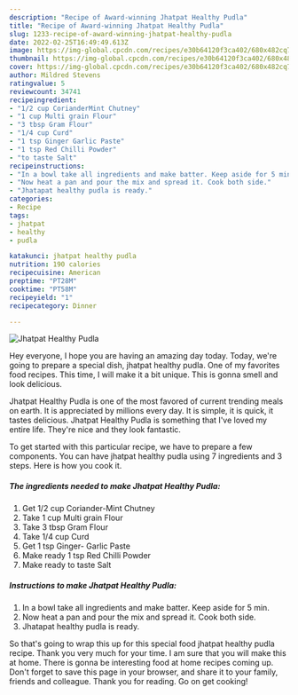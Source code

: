 ```yaml
---
description: "Recipe of Award-winning Jhatpat Healthy Pudla"
title: "Recipe of Award-winning Jhatpat Healthy Pudla"
slug: 1233-recipe-of-award-winning-jhatpat-healthy-pudla
date: 2022-02-25T16:49:49.613Z
image: https://img-global.cpcdn.com/recipes/e30b64120f3ca402/680x482cq70/jhatpat-healthy-pudla-recipe-main-photo.jpg
thumbnail: https://img-global.cpcdn.com/recipes/e30b64120f3ca402/680x482cq70/jhatpat-healthy-pudla-recipe-main-photo.jpg
cover: https://img-global.cpcdn.com/recipes/e30b64120f3ca402/680x482cq70/jhatpat-healthy-pudla-recipe-main-photo.jpg
author: Mildred Stevens
ratingvalue: 5
reviewcount: 34741
recipeingredient:
- "1/2 cup CorianderMint Chutney"
- "1 cup Multi grain Flour"
- "3 tbsp Gram Flour"
- "1/4 cup Curd"
- "1 tsp Ginger Garlic Paste"
- "1 tsp Red Chilli Powder"
- "to taste Salt"
recipeinstructions:
- "In a bowl take all ingredients and make batter. Keep aside for 5 min."
- "Now heat a pan and pour the mix and spread it. Cook both side."
- "Jhatapat healthy pudla is ready."
categories:
- Recipe
tags:
- jhatpat
- healthy
- pudla

katakunci: jhatpat healthy pudla 
nutrition: 190 calories
recipecuisine: American
preptime: "PT28M"
cooktime: "PT58M"
recipeyield: "1"
recipecategory: Dinner

---
```



![Jhatpat Healthy Pudla](https://img-global.cpcdn.com/recipes/e30b64120f3ca402/680x482cq70/jhatpat-healthy-pudla-recipe-main-photo.jpg)

Hey everyone, I hope you are having an amazing day today. Today, we're going to prepare a special dish, jhatpat healthy pudla. One of my favorites food recipes. This time, I will make it a bit unique. This is gonna smell and look delicious.

Jhatpat Healthy Pudla is one of the most favored of current trending meals on earth. It is appreciated by millions every day. It is simple, it is quick, it tastes delicious. Jhatpat Healthy Pudla is something that I've loved my entire life. They're nice and they look fantastic.




To get started with this particular recipe, we have to prepare a few components. You can have jhatpat healthy pudla using 7 ingredients and 3 steps. Here is how you cook it.

<!--inarticleads1-->

##### The ingredients needed to make Jhatpat Healthy Pudla:

1. Get 1/2 cup Coriander-Mint Chutney
1. Take 1 cup Multi grain Flour
1. Take 3 tbsp Gram Flour
1. Take 1/4 cup Curd
1. Get 1 tsp Ginger- Garlic Paste
1. Make ready 1 tsp Red Chilli Powder
1. Make ready to taste Salt




<!--inarticleads2-->

##### Instructions to make Jhatpat Healthy Pudla:

1. In a bowl take all ingredients and make batter. Keep aside for 5 min.
1. Now heat a pan and pour the mix and spread it. Cook both side.
1. Jhatapat healthy pudla is ready.




So that's going to wrap this up for this special food jhatpat healthy pudla recipe. Thank you very much for your time. I am sure that you will make this at home. There is gonna be interesting food at home recipes coming up. Don't forget to save this page in your browser, and share it to your family, friends and colleague. Thank you for reading. Go on get cooking!
